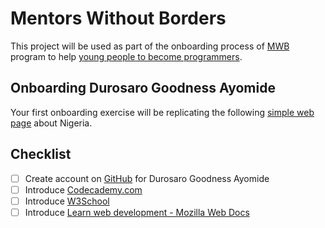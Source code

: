 # Mentors Without Borders

This project will be used as part of the onboarding process of [MWB](https://mentorswithoutborders.net) program to help [young people to become programmers](https://mentorswithoutborders.net/programming.php).

## Onboarding Durosaro Goodness Ayomide

Your first onboarding exercise will be replicating the following [simple web page](https://6wxkvk3oyz.codesandbox.io/) about Nigeria.

## Checklist

- [ ] Create account on [GitHub](https://github.com) for Durosaro Goodness Ayomide
- [ ] Introduce [Codecademy.com](https://codecademy.com)
- [ ] Introduce [W3School](https://www.w3schools.com)
- [ ] Introduce [Learn web development - Mozilla Web Docs](https://developer.mozilla.org/en-US/docs/Learn) 
